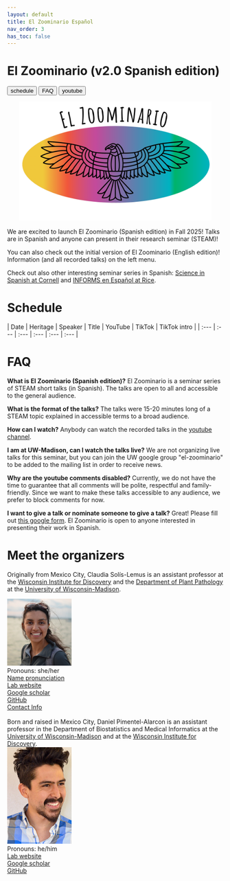 ```yaml
---
layout: default
title: El Zoominario Español
nav_order: 3
has_toc: false
---
```


# El Zoominario (v2.0 Spanish edition)

<button type="button" onclick="window.location.href='#schedule';">schedule</button>
<button type="button" onclick="window.location.href='#faq';">FAQ</button>
<button type="button" onclick="window.location.href='https://www.youtube.com/playlist?list=PL1AfUDnwvYbNGaKgC7kA-5dWDVDnvZnIv';">youtube</button>


<div style="text-align:center"><img src="../assets/pics/logo.png" width="450"/></div>

We are excited to launch El Zoominario (Spanish edition) in Fall 2025! Talks are in Spanish and anyone can present in their research seminar (STEAM)!

You can also check out the initial version of El Zoominario (English edition)! Information (and all recorded talks) on the left menu.

Check out also other interesting seminar series in Spanish: [Science in Spanish at Cornell](https://cals.cornell.edu/school-integrative-plant-science/outreach-extension/education-programs/science-spanish) and [INFORMS en Español at Rice](https://connect.informs.org/diversity/diversity-blog/informs-espanol).


# Schedule 

| Date | Heritage | Speaker | Title | YouTube | TikTok | TikTok intro |
| :---   | :--- | :--- | :---  | :--- | :--- |




# FAQ

**What is El Zoominario (Spanish edition)?**
El Zoominario is a seminar series of STEAM short talks (in Spanish). The talks are open to all and accessible to the general audience. 

**What is the format of the talks?**
The talks were 15-20 minutes long of a STEAM topic explained in accessible terms to a broad audience. 

**How can I watch?**
Anybody can watch the recorded talks in the [youtube channel](https://www.youtube.com/playlist?list=PL1AfUDnwvYbNGaKgC7kA-5dWDVDnvZnIv).

**I am at UW-Madison, can I watch the talks live?**
We are not organizing live talks for this seminar, but you can join the UW google group "el-zoominario" to be added to the mailing list in order to receive news.

**Why are the youtube comments disabled?**
Currently, we do not have the time to guarantee that all comments will be polite, respectful and family-friendly. Since we want to make these talks accessible to any audience, we prefer to block comments for now.

**I want to give a talk or nominate someone to give a talk?**
Great! Please fill out [this google form](https://forms.gle/1kpZE1XrKe9YS9cHA). El Zoominario is open to anyone interested in presenting their work in Spanish.

# Meet the organizers

Originally from Mexico City, Claudia Sol&iacute;s-Lemus is an assistant professor at the [Wisconsin Institute for Discovery](https://wid.wisc.edu/) and the [Department of Plant Pathology](https://plantpath.wisc.edu/) at the [University of Wisconsin-Madison](http://www.wisc.edu). 

<div class="container">
    <div class="row">
        <div class="column">
            <a href="../assets/pics/claudiaSmall1.png">
            <img src="../assets/pics/claudiaSmall1.png" width="150"
                  title="Claudia Sol&iacute;s-Lemus" alt="Claudia Sol&iacute;s.Lemus"/></a>
        </div>
        <div class="column">
            Pronouns: she/her <br/>
            <a href="https://namedrop.io/claudiasolislemus">Name pronunciation</a><br/>
            <a href="https://solislemuslab.github.io/">Lab website</a><br/>
            <a href="https://scholar.google.com/citations?user=GrUypj8AAAAJ&hl=en&oi=ao">Google scholar</a><br/>
            <a href="https://github.com/crsl4">GitHub</a><br/>
            <a href="https://solislemuslab.github.io//pages/people.html">Contact Info</a><br/>
        </div>
    </div>
</div>
<br>
Born and raised in Mexico City, Daniel Pimentel-Alarcon is an assistant professor in the Department of Biostatistics and Medical Informatics at the <a href="http://www.wisc.edu">University of Wisconsin-Madison</a> and at the <a href="https://wid.wisc.edu/">Wisconsin Institute for Discovery</a>. 

<div class="container">
    <div class="row">
        <div class="column">
            <a href="../assets/pics/daniel.png">
               <img src="../assets/pics/daniel.png" width="150"
                  title="Daniel Pimentel-Alarcon" alt="Daniel Pimentel.Alarcon"/></a>
        </div>
        <div class="column">
            Pronouns: he/him <br/>
            <a href="https://danielpimentel.github.io/index.html">Lab website</a><br/>
            <a href="https://scholar.google.com/citations?user=Q2U7G6oAAAAJ&hl=en">Google scholar</a><br/>
            <a href="https://github.com/danielpimentel">GitHub</a><br/>
        </div>
    </div>
</div>
